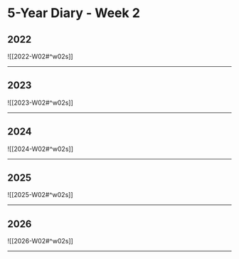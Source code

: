# 5-Year Diary - Week 2

## 2022
![[2022-W02#^w02s]]

---
## 2023
![[2023-W02#^w02s]]

---
## 2024
![[2024-W02#^w02s]]

---
## 2025
![[2025-W02#^w02s]]

---
## 2026
![[2026-W02#^w02s]]

---